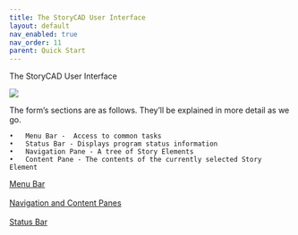```yaml
---
title: The StoryCAD User Interface
layout: default
nav_enabled: true
nav_order: 11
parent: Quick Start
---
```


The StoryCAD User Interface

![](/media/User-Interface.png)

The form’s sections are as follows. They’ll be explained in more detail as we go.

	•	Menu Bar -  Access to common tasks
	•	Status Bar - Displays program status information
	•	Navigation Pane - A tree of Story Elements
	•	Content Pane - The contents of the currently selected Story Element


[Menu Bar](Menu_Bar.html) <br/><br/>
[Navigation and  Content Panes](Navigation_and_Content_Panes.html) <br/><br/>
[Status Bar](Status_Bar.html) <br/><br/>
